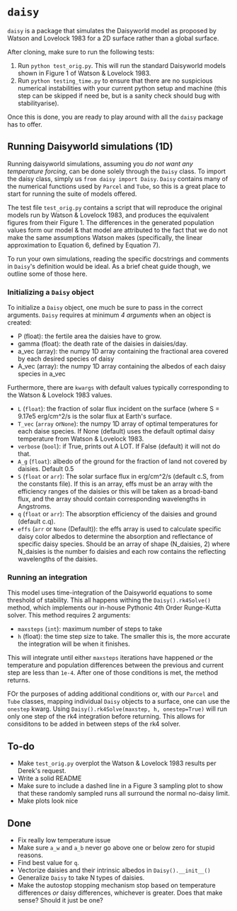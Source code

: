 # `daisy`
`daisy` is a package that simulates the Daisyworld model as proposed by Watson
and Lovelock 1983 for a 2D surface rather than a global surface.

After cloning, make sure to run the following tests:

1. Run `python test_orig.py`. This will run the standard Daisyworld models
   shown in Figure 1 of Watson & Lovelock 1983.
1. Run `python testing_time.py` to ensure that there are no suspicious
   numerical instabilities with your current python setup and machine (this
   step can be skipped if need be, but is a sanity check should bug with
   stabilityarise).

Once this is done, you are ready to play around with all the `daisy` package
has to offer.

## Running Daisyworld simulations (1D)
Running daisyworld simulations, assuming you _do not want any temperature
forcing_, can be done solely through the `Daisy` class. To import the daisy
class, simply us `from daisy import Daisy`. `Daisy` contains many of the
numerical functions used by `Parcel` and `Tube`, so this is a great place to
start for running the suite of models offered.

The test file `test_orig.py` contains a script that will reproduce the original
models run by Watson & Lovelock 1983, and produces the equivalent figures from
their Figure 1. The differences in the generated population values form our
model & that model are attributed to the fact that we do not make the same
assumptions Watson makes (specifically, the linear approximation to Equation 6,
defined by Equation 7).

To run your own simulations, reading the specific docstrings and comments in
`Daisy`'s definition would be ideal. As a brief cheat guide though, we outline
some of those here.

### Initializing a `Daisy` object
To initialize a `Daisy` object, one much be sure to pass in the correct arguments. `Daisy` requires at minimum _4 arguments_ when an object is created:
+ P (float): the fertile area the daisies have to grow.
+ gamma (float): the death rate of the daisies in daisies/day.
+ a_vec (array): the numpy 1D array containing the fractional area
    covered by each desired species of daisy
+ A_vec (array): the numpy 1D array containing the albedos of each
    daisy species in a_vec

Furthermore, there are `kwargs` with default values typically corresponding to the Watson & Lovelock 1983 values.
+ `L` (`float`): the fraction of solar flux incident on the surface
    (where S = 9.17e5 erg/cm^2/s is the solar flux at Earth's
    surface.
+ `T_vec` (`array` or`None`): the numpy 1D array of optimal temperatures
    for each daise species. If None (default) uses the default
    optimal daisy temperature from Watson & Lovelock 1983.
+ `verbose` (`bool`): if True, prints out A LOT. If False (default) it
    will not do that.
+ `A_g` (`float`): albedo of the ground for the fraction of land not
    covered by daisies. Default 0.5
+ `S` (`float` or `arr`): The solar surface flux in erg/cm^2/s (default
    c.S, from the constants file). If this is an array, effs must
    be an array with the efficiency ranges of the daisies or this
    will be taken as a broad-band flux, and the array should
    contain corresponding wavelengths in Angstroms.
+ `q` (`float` or `arr`): The absorption efficiency of the daisies and
    ground (default c.q).
+ `effs` (`arr` or `None` (Default)): the effs array is used to calculate
    specific daisy color albedos to determine the absorption and
    reflectance of specific daisy species. Should be an array of
    shape (N_daisies, 2) where N_daisies is the number fo daisies
    and each row contains the reflecting wavelengths of the
    daisies.

### Running an integration
This model uses time-integration of the Daisyworld equations to some threshold
of stability. This all happens withing the `Daisy().rk4Solve()` method, which
implements our in-house Pythonic 4th Order Runge-Kutta solver. This method
requires 2 arguments:
+ `maxsteps` (`int`): maximum number of steps to take
+ `h` (float): the time step size to take. The smaller this is, the more
  accurate the integration will be when it finishes.

This will integrate until either `maxsteps` iterations have happened _or_ the temperature and population differences between the previous and current step are less than `1e-4`. After one of those conditions is met, the method returns.

FOr the purposes of adding additional conditions or, with our `Parcel` and
`Tube` classes, mapping individual `Daisy` objects to a surface, one can use
the `onestep` kwarg. Using `Daisy().rk4Solve(maxstep, h, onestep=True)` will
run only one step of the rk4 integration before returning. This allows for
considitons to be added in between steps of the rk4 solver.


## To-do
+ Make `test_orig.py` overplot the Watson & Lovelock 1983 results per Derek's request.
+ Write a solid README
+ Make sure to include a dashed line in a Figure 3 sampling plot to show that these randomly sampled runs all surround the normal no-daisy limit.
+ Make plots look nice

## Done
+ Fix really low temperature issue
+ Make sure `a_w` and `a_b` never go above one or below zero for stupid
  reasons.
+ Find best value for `q`.
+ Vectorize daisies and their intrinsic albedos in `Daisy().__init__()`
+ Generalize `Daisy` to take N types of daisies.
+ Make the autostop stopping mechanism stop based on temperature differences
  *or* daisy differences, whichever is greater. Does that make sense? Should it
  just be one?
